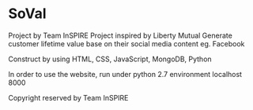 # SoVal
Project by Team InSPIRE
Project inspired by Liberty Mutual
Generate customer lifetime value base on their social media content
eg. Facebook

Construct by using HTML, CSS, JavaScript, MongoDB, Python

In order to use the website, run under python 2.7 environment
localhost 8000

Copyright reserved by Team InSPIRE

